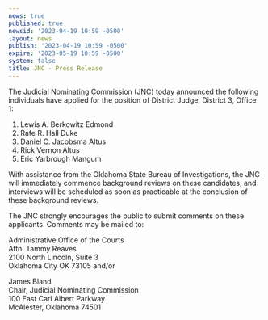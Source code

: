 ```yaml
---
news: true
published: true
newsid: '2023-04-19 10:59 -0500'
layout: news
publish: '2023-04-19 10:59 -0500'
expire: '2023-05-19 10:59 -0500'
system: false
title: JNC - Press Release
---
```

The Judicial Nominating Commission (JNC) today announced the following individuals have applied for
the position of District Judge, District 3, Office 1:

1. Lewis A. Berkowitz Edmond
2. Rafe R. Hall Duke
3. Daniel C. Jacobsma Altus
4. Rick Vernon Altus
5. Eric Yarbrough Mangum

With assistance from the Oklahoma State Bureau of Investigations, the JNC will immediately commence
background reviews on these candidates, and interviews will be scheduled as soon as practicable at the
conclusion of these background reviews.

The JNC strongly encourages the public to submit comments on these applicants. Comments may be
mailed to:

Administrative Office of the Courts  
Attn: Tammy Reaves  
2100 North Lincoln, Suite 3  
Oklahoma City OK 73105 and/or

James Bland  
Chair, Judicial Nominating Commission  
100 East Carl Albert Parkway  
McAlester, Oklahoma 74501  

